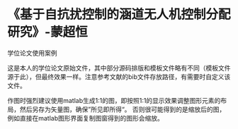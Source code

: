 # 《基于自抗扰控制的涵道无人机控制分配研究》-蒙超恒
学位论文使用案例

这是本人的学位论文原始文件，其中部分源码排版和模板文件略有不同（模板文件源于此），但最终效果一样。注意参考文献的bib文件存放路径，有需要时自定义该文件。

作图时强烈建议使用matlab生成1:1的图，即按照1:1的显示效果调整图形元素的布局，然后另存为矢量图，确保”所见即所得“。
否则很可能得到的是缩放后的图，例如直接在matlab图形界面复制图窗得到的图形会缩放。